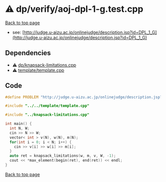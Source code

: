 <!-- mathjax config similar to math.stackexchange -->
<script type="text/javascript" async
  src="https://cdnjs.cloudflare.com/ajax/libs/mathjax/2.7.5/MathJax.js?config=TeX-MML-AM_CHTML">
</script>
<script type="text/x-mathjax-config">
  MathJax.Hub.Config({
    TeX: { equationNumbers: { autoNumber: "AMS" }},
    tex2jax: {
      inlineMath: [ ['$','$'] ],
      processEscapes: true
    },
    "HTML-CSS": { matchFontHeight: false },
    displayAlign: "left",
    displayIndent: "2em"
  });
</script>

<script type="text/javascript" src="https://cdnjs.cloudflare.com/ajax/libs/jquery/3.4.1/jquery.min.js"></script>
<script src="https://cdn.jsdelivr.net/npm/jquery-balloon-js@1.1.2/jquery.balloon.min.js" integrity="sha256-ZEYs9VrgAeNuPvs15E39OsyOJaIkXEEt10fzxJ20+2I=" crossorigin="anonymous"></script>
<script type="text/javascript" src="../../../assets/js/copy-button.js"></script>
<link rel="stylesheet" href="../../../assets/css/copy-button.css" />


# :warning: dp/verify/aoj-dpl-1-g.test.cpp


[Back to top page](../../../index.html)

* see: [http://judge.u-aizu.ac.jp/onlinejudge/description.jsp?id=DPL_1_G](http://judge.u-aizu.ac.jp/onlinejudge/description.jsp?id=DPL_1_G)


## Dependencies
* :warning: [dp/knapsack-limitations.cpp](../../../library/dp/knapsack-limitations.cpp.html)
* :warning: [template/template.cpp](../../../library/template/template.cpp.html)


## Code
```cpp
#define PROBLEM "http://judge.u-aizu.ac.jp/onlinejudge/description.jsp?id=DPL_1_G"

#include "../../template/template.cpp"

#include "../knapsack-limitations.cpp"

int main() {
  int N, W;
  cin >> N >> W;
  vector< int > v(N), w(N), m(N);
  for(int i = 0; i < N; i++) {
    cin >> v[i] >> w[i] >> m[i];
  }
  auto ret = knapsack_limitations(w, m, v, W, -1);
  cout << *max_element(begin(ret), end(ret)) << endl;
}

```

[Back to top page](../../../index.html)

